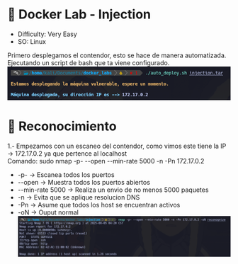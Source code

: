 # 🐋 Docker Lab - Injection

- Difficulty: Very Easy
- SO: Linux 

Primero desplegamos el contendor, esto se hace de manera automatizada. Ejecutando un script de bash que ta viene configurado. 
![DespliegueDocker](./images/desplieuge.png)

# 🎯 Reconocimiento 
1.- Empezamos con un escaneo del contendor, como vimos este tiene la IP -> 172.17.0.2 ya que pertence al localhost  
Comando: sudo nmap -p- --open --min-rate 5000 -n -Pn 172.17.0.2 
- -p- -> Escanea todos los puertos
- --open -> Muestra todos los puertos abiertos 
- --min-rate 5000 -> Realiza un envio de no menos 5000 paquetes 
- -n -> Evita que se aplique resolucion DNS
- -Pn -> Asume que todos los host se encuentran activos 
- -oN -> Ouput normal 
![Reconocimiento](./images/reconocimientoNmap.png)
